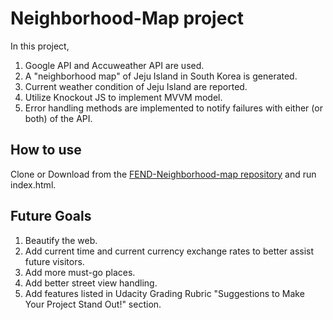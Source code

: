 # Neighborhood-Map project

In this project,
1. Google API and Accuweather API are used.
2. A "neighborhood map" of Jeju Island in South Korea is generated.
3. Current weather condition of Jeju Island are reported.
4. Utilize Knockout JS to implement MVVM model.
4. Error handling methods are implemented to notify failures with either (or both) of the API.


## How to use

Clone or Download from the [FEND-Neighborhood-map repository](https://github.com/kwonjh90/FEND-NeighborhoodMap/) and run index.html.


## Future Goals
  1. Beautify the web.
  2. Add current time and current currency exchange rates to better assist future visitors.
  3. Add more must-go places.
  4. Add better street view handling.
  5. Add features listed in Udacity Grading Rubric "Suggestions to Make Your Project Stand Out!" section.
